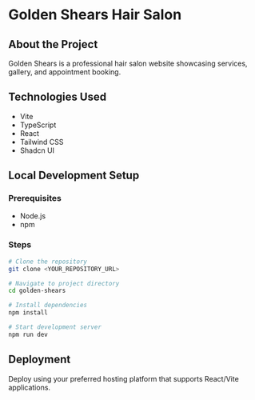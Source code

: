 # Golden Shears Hair Salon

## About the Project

Golden Shears is a professional hair salon website showcasing services, gallery, and appointment booking.

## Technologies Used

- Vite
- TypeScript
- React
- Tailwind CSS
- Shadcn UI

## Local Development Setup

### Prerequisites
- Node.js
- npm

### Steps
```sh
# Clone the repository
git clone <YOUR_REPOSITORY_URL>

# Navigate to project directory
cd golden-shears

# Install dependencies
npm install

# Start development server
npm run dev
```

## Deployment

Deploy using your preferred hosting platform that supports React/Vite applications.
